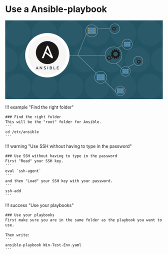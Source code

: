 # Use a Ansible-playbook

![ansible](img/ansible.png)

!!! example "Find the right folder"

    ### Find the right folder
    This will be the "root" folder for Ansible.
    ```
    cd /etc/ansible
    ```

!!! warning "Use SSH without having to type in the password"

    ### Use SSH without having to type in the password
    First "Read" your SSH key.
    ```
    eval `ssh-agent`
    ```
    and then "Load" your SSH key with your password.
    ```
    ssh-add
    ```

!!! success "Use your playbooks"

    ### Use your playbooks 
    First make sure you are in the same folder as the playbook you want to use.

    Then write:
    ```
    ansible-playbook Win-Test-Env.yaml
    ```

